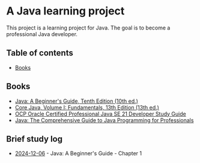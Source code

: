 # A Java learning project

This project is a learning project for Java. The goal is to become a professional Java developer.

## Table of contents
- [Books](#books)

## Books
- [Java: A Beginner's Guide, Tenth Edition (10th ed.)]((https://www.ebooks.com/en-se/book/211241476/java-a-beginner-s-guide-tenth-edition/herbert-schildt/))
- [Core Java, Volume I: Fundamentals, 13th Edition (13th ed.)](https://www.informit.com/store/core-java-volume-i-fundamentals-9780135328378)
- [OCP Oracle Certified Professional Java SE 21 Developer Study Guide](https://www.ebooks.com/en-se/book/211500722/ocp-oracle-certified-professional-java-se-21-developer-study-guide/jeanne-boyarsky/)
- [Java: The Comprehensive Guide to Java Programming for Professionals](https://www.sap-press.com/java_5557/)


## Brief study log
- [2024-12-06](study_log/2024-12-06.md) - Java: A Beginner's Guide - Chapter 1

